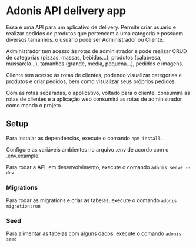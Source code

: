 # Adonis API delivery app

Essa é uma API para um aplicativo de delivery. Permite criar usuário e realizar pedidos de produtos que pertencem a uma categoria e possuem diversos tamanhos. o usuário pode ser Administrador ou Cliente.

Administrador tem acesso às rotas de administrador e pode realizar CRUD de categorias (pizzas, massas, bebidas...), produtos (calabresa, mussarela...), tamanhos (grande, média, pequena...), pedidos e imagens.

Cliente tem acesso às rotas de clientes, podendo visualizar categorias e produtos e criar pedidos, bem como visualizar seus próprios pedidos.

Com as rotas separadas, o applicativo, voltado para o cliente, consumirá as rotas de clientes e a aplicação web consumirá as rotas de administrador, como manda o projeto.

## Setup

Para instalar as dependencias, execute o comando `npm install`.

Configure as variáveis ambientes no arquivo .env de acordo com o .env.example.

Para rodar a API, em desenvolvimento, execute o comando `adonis serve --dev`

### Migrations

Para rodar as migrations e criar as tabelas, execute o comando `adonis migration:run`

### Seed

Para alimentar as tabelas com alguns dados, execute o comando `adonis seed`
